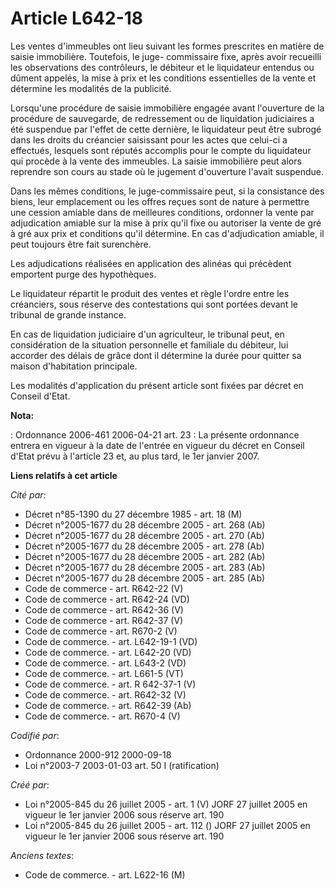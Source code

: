 # Article L642-18

Les ventes d'immeubles ont lieu suivant les formes prescrites en matière de saisie immobilière. Toutefois, le juge-
commissaire fixe, après avoir recueilli les observations des contrôleurs, le débiteur et le liquidateur entendus ou dûment
appelés, la mise à prix et les conditions essentielles de la vente et détermine les modalités de la publicité.

Lorsqu'une procédure de saisie immobilière engagée avant l'ouverture de la procédure de sauvegarde, de redressement ou de
liquidation judiciaires a été suspendue par l'effet de cette dernière, le liquidateur peut être subrogé dans les droits du
créancier saisissant pour les actes que celui-ci a effectués, lesquels sont réputés accomplis pour le compte du liquidateur
qui procède à la vente des immeubles. La saisie immobilière peut alors reprendre son cours au stade où le jugement
d'ouverture l'avait suspendue.

Dans les mêmes conditions, le juge-commissaire peut, si la consistance des biens, leur emplacement ou les offres reçues sont
de nature à permettre une cession amiable dans de meilleures conditions, ordonner la vente par adjudication amiable sur la
mise à prix qu'il fixe ou autoriser la vente de gré à gré aux prix et conditions qu'il détermine. En cas d'adjudication
amiable, il peut toujours être fait surenchère.

Les adjudications réalisées en application des alinéas qui précèdent emportent purge des hypothèques.

Le liquidateur répartit le produit des ventes et règle l'ordre entre les créanciers, sous réserve des contestations qui sont
portées devant le tribunal de grande instance.

En cas de liquidation judiciaire d'un agriculteur, le tribunal peut, en considération de la situation personnelle et
familiale du débiteur, lui accorder des délais de grâce dont il détermine la durée pour quitter sa maison d'habitation
principale.

Les modalités d'application du présent article sont fixées par décret en Conseil d'Etat.

**Nota:**

: Ordonnance 2006-461 2006-04-21 art. 23 : La présente ordonnance entrera en vigueur à la date de l'entrée en vigueur du
décret en Conseil d'Etat prévu à l'article 23 et, au plus tard, le 1er janvier 2007.

**Liens relatifs à cet article**

_Cité par_:

  - Décret n°85-1390 du 27 décembre 1985 - art. 18 (M)
  - Décret n°2005-1677 du 28 décembre 2005 - art. 268 (Ab)
  - Décret n°2005-1677 du 28 décembre 2005 - art. 270 (Ab)
  - Décret n°2005-1677 du 28 décembre 2005 - art. 278 (Ab)
  - Décret n°2005-1677 du 28 décembre 2005 - art. 282 (Ab)
  - Décret n°2005-1677 du 28 décembre 2005 - art. 283 (Ab)
  - Décret n°2005-1677 du 28 décembre 2005 - art. 285 (Ab)
  - Code de commerce - art. R642-22 (V)
  - Code de commerce - art. R642-24 (VD)
  - Code de commerce - art. R642-36 (V)
  - Code de commerce - art. R642-37 (V)
  - Code de commerce - art. R670-2 (V)
  - Code de commerce. - art. L642-19-1 (VD)
  - Code de commerce. - art. L642-20 (VD)
  - Code de commerce. - art. L643-2 (VD)
  - Code de commerce. - art. L661-5 (VT)
  - Code de commerce. - art. R 642-37-1 (V)
  - Code de commerce. - art. R642-32 (V)
  - Code de commerce. - art. R642-39 (Ab)
  - Code de commerce. - art. R670-4 (V)

_Codifié par_:

  - Ordonnance 2000-912 2000-09-18
  - Loi n°2003-7 2003-01-03 art. 50 I (ratification)

_Créé par_:

  - Loi n°2005-845 du 26 juillet 2005 - art. 1 (V) JORF 27 juillet 2005 en vigueur le 1er janvier 2006 sous réserve art. 190
  - Loi n°2005-845 du 26 juillet 2005 - art. 112 () JORF 27 juillet 2005 en vigueur le 1er janvier 2006 sous réserve art. 190

_Anciens textes_:

  - Code de commerce. - art. L622-16 (M)
